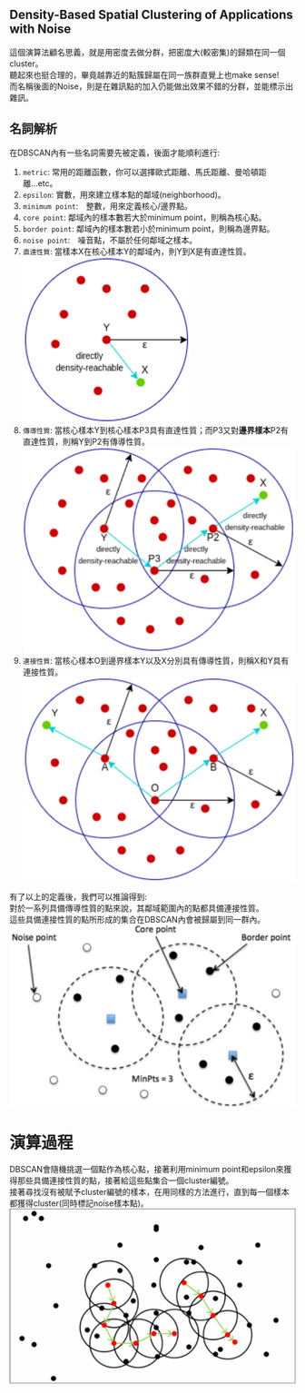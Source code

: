 ## Density-Based Spatial Clustering of Applications with Noise
這個演算法顧名思義，就是用密度去做分群，把密度大(較密集)的歸類在同一個cluster。  
聽起來也挺合理的，畢竟越靠近的點簇歸屬在同一族群直覺上也make sense!  
而名稱後面的Noise，則是在雜訊點的加入仍能做出效果不錯的分群，並能標示出雜訊。  

## 名詞解析
在DBSCAN內有一些名詞需要先被定義，後面才能順利進行:  
1. `metric`: 常用的距離函數，你可以選擇歐式距離、馬氏距離、曼哈頓距離...etc。  
2. `epsilon`: 實數，用來建立樣本點的鄰域(neighborhood)。  
3. `minimum point`:　整數，用來定義核心/邊界點。  
4. `core point`: 鄰域內的樣本數若大於minimum point，則稱為核心點。  
5. `border point`: 鄰域內的樣本數若小於minimum point，則稱為邊界點。  
6. `noise point`:　噪音點，不屬於任何鄰域之樣本。
7. `直達性質`: 當樣本X在核心樣本Y的鄰域內，則Y到X是有直達性質。  
![Image](https://github.com/EnasVen/Theory-Math/blob/main/18_DBSCAN/DBSCAN_pic01.png)
8. `傳導性質`: 當核心樣本Y到核心樣本P3具有直達性質；而P3又對**邊界樣本**P2有直達性質，則稱Y到P2有傳導性質。  
![Image](https://github.com/EnasVen/Theory-Math/blob/main/18_DBSCAN/DBSCAN_pic02.png)
9. `連接性質`: 當核心樣本O到邊界樣本Y以及X分別具有傳導性質，則稱X和Y具有連接性質。  
![Image](https://github.com/EnasVen/Theory-Math/blob/main/18_DBSCAN/DBSCAN_pic03.png)

有了以上的定義後，我們可以推論得到:  
對於一系列具備傳導性質的點來說，其鄰域範圍內的點都具備連接性質。  
這些具備連接性質的點所形成的集合在DBSCAN內會被歸屬到同一群內。  
![Image](https://github.com/EnasVen/Theory-Math/blob/main/18_DBSCAN/DBSCAN_pic00.png)

# 演算過程
DBSCAN會隨機挑選一個點作為核心點，接著利用minimum point和epsilon來獲得那些具備連接性質的點，接著給這些點集合一個cluster編號。  
接著尋找沒有被賦予cluster編號的樣本，在用同樣的方法進行，直到每一個樣本都獲得cluster(同時標記noise樣本點)。  
![Image](https://github.com/EnasVen/Theory-Math/blob/main/18_DBSCAN/DBSCAN_pic04.png)
